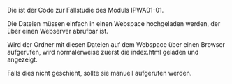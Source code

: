 Die ist der Code zur Fallstudie des Moduls IPWA01-01.

Die Dateien müssen einfach in einen Webspace hochgeladen werden, der über einen Webserver abrufbar ist.

Wird der Ordner mit diesen Dateien auf dem Webspace über einen Browser aufgerufen, wird normalerweise zuerst die index.html geladen und angezeigt.

Falls dies nicht geschieht, sollte sie manuell aufgerufen werden.
